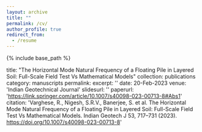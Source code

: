 ```yaml
---
layout: archive
title: ""
permalink: /cv/
author_profile: true
redirect_from:
  - /resume
---
```


{% include base_path %}

title: "The Horizontal Mode Natural Frequency of a Floating Pile in Layered Soil: Full-Scale Field Test Vs Mathematical Models"
collection: publications
category: manuscripts
permalink: 
excerpt: ''
date: 20-Feb-2023
venue: 'Indian Geotechnical Journal'
slidesurl: ''
paperurl: 'https://link.springer.com/article/10.1007/s40098-023-00713-8#Abs1'
citation: 'Varghese, R., Nigesh, S.R.V., Banerjee, S. et al. The Horizontal Mode Natural Frequency of a Floating Pile in Layered Soil: Full-Scale Field Test Vs Mathematical Models. Indian Geotech J 53, 717–731 (2023). https://doi.org/10.1007/s40098-023-00713-8'
